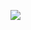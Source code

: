 ![](https://githubreadmestats-ten.vercel.app/api?username=chirag-manwani&show_icons=true&theme=dark)
